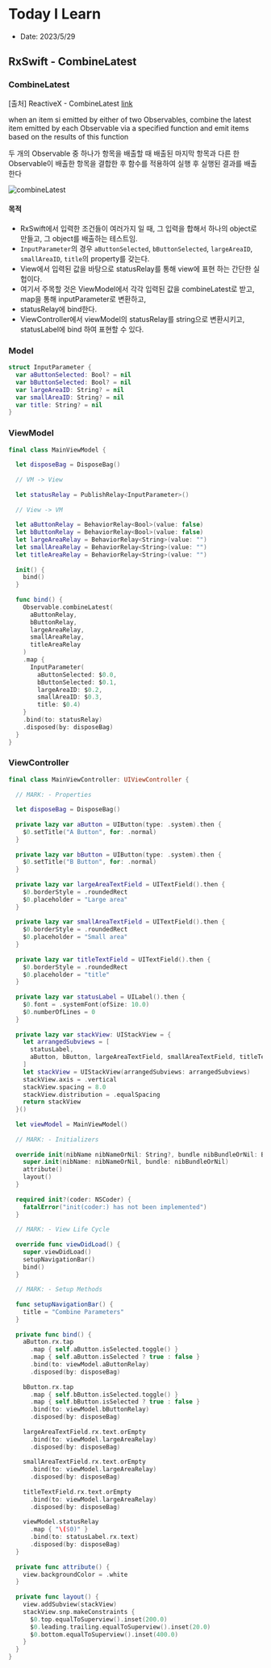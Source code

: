 # Today I Learn

- Date: 2023/5/29

## RxSwift - CombineLatest

### CombineLatest
[출처] ReactiveX - CombineLatest [link](https://reactivex.io/documentation/operators/combinelatest.html)

when an item si emitted by either of two Observables, combine the latest item emitted by each Observable via a specified function and emit items based on the results of this function

두 개의 Observable 중 하나가 항목을 배출할 때 배출된 마지막 항목과 다른 한 Observable이 배출한 항목을 결합한 후 함수를 적용하여 실행 후 실행된 결과를 배출한다

![combineLatest](../images/combinelatest.png)

#### 목적
- RxSwift에서  입력한 조건들이 여러가지 일 때, 그 입력을 합해서 하나의 object로 만들고, 그 object를 배출하는 테스트임.
-  `InputParameter`의 경우  `aButtonSelected`, `bButtonSelected`, `largeAreaID`, `smallAreaID`, `title`의  property를 갖는다.
- View에서 입력된 값을 바탕으로 statusRelay를 통해 view에 표현 하는 간단한 실헙이다.
- 여기서 주목할 것은 ViewModel에서 각각 입력된 값을 combineLatest로 받고, map을 통해 inputParameter로 변환하고,
- statusRelay에 bind한다.
- ViewController에서 viewModel의 statusRelay를 string으로 변환시키고, statusLabel에 bind 하여 표현할 수 있다.


### Model

```swift
struct InputParameter {
  var aButtonSelected: Bool? = nil
  var bButtonSelected: Bool? = nil
  var largeAreaID: String? = nil
  var smallAreaID: String? = nil
  var title: String? = nil
}
```

### ViewModel

```swift
final class MainViewModel {
  
  let disposeBag = DisposeBag()
  
  // VM -> View
  
  let statusRelay = PublishRelay<InputParameter>()
  
  // View -> VM
  
  let aButtonRelay = BehaviorRelay<Bool>(value: false)
  let bButtonRelay = BehaviorRelay<Bool>(value: false)
  let largeAreaRelay = BehaviorRelay<String>(value: "")
  let smallAreaRelay = BehaviorRelay<String>(value: "")
  let titleAreaRelay = BehaviorRelay<String>(value: "")
  
  init() {
    bind()
  }
  
  func bind() {
    Observable.combineLatest(
      aButtonRelay,
      bButtonRelay,
      largeAreaRelay,
      smallAreaRelay,
      titleAreaRelay
    )
    .map {
      InputParameter(
        aButtonSelected: $0.0,
        bButtonSelected: $0.1,
        largeAreaID: $0.2,
        smallAreaID: $0.3,
        title: $0.4)
    }
    .bind(to: statusRelay)
    .disposed(by: disposeBag)
  }
}
```

### ViewController

```swift
final class MainViewController: UIViewController {
  
  // MARK: - Properties
  
  let disposeBag = DisposeBag()
  
  private lazy var aButton = UIButton(type: .system).then {
    $0.setTitle("A Button", for: .normal)
  }
  
  private lazy var bButton = UIButton(type: .system).then {
    $0.setTitle("B Button", for: .normal)
  }
  
  private lazy var largeAreaTextField = UITextField().then {
    $0.borderStyle = .roundedRect
    $0.placeholder = "Large area"
  }
  
  private lazy var smallAreaTextField = UITextField().then {
    $0.borderStyle = .roundedRect
    $0.placeholder = "Small area"
  }
  
  private lazy var titleTextField = UITextField().then {
    $0.borderStyle = .roundedRect
    $0.placeholder = "title"
  }
  
  private lazy var statusLabel = UILabel().then {
    $0.font = .systemFont(ofSize: 10.0)
    $0.numberOfLines = 0
  }
  
  private lazy var stackView: UIStackView = {
    let arrangedSubviews = [
      statusLabel,
      aButton, bButton, largeAreaTextField, smallAreaTextField, titleTextField
    ]
    let stackView = UIStackView(arrangedSubviews: arrangedSubviews)
    stackView.axis = .vertical
    stackView.spacing = 8.0
    stackView.distribution = .equalSpacing
    return stackView
  }()
  
  let viewModel = MainViewModel()
  
  // MARK: - Initializers
  
  override init(nibName nibNameOrNil: String?, bundle nibBundleOrNil: Bundle?) {
    super.init(nibName: nibNameOrNil, bundle: nibBundleOrNil)
    attribute()
    layout()
  }
  
  required init?(coder: NSCoder) {
    fatalError("init(coder:) has not been implemented")
  }
  
  // MARK: - View Life Cycle
  
  override func viewDidLoad() {
    super.viewDidLoad()
    setupNavigationBar()
    bind()
  }
  
  // MARK: - Setup Methods
  
  func setupNavigationBar() {
    title = "Combine Parameters"
  }
  
  private func bind() {
    aButton.rx.tap
      .map { self.aButton.isSelected.toggle() }
      .map { self.aButton.isSelected ? true : false }
      .bind(to: viewModel.aButtonRelay)
      .disposed(by: disposeBag)
    
    bButton.rx.tap
      .map { self.bButton.isSelected.toggle() }
      .map { self.bButton.isSelected ? true : false }
      .bind(to: viewModel.bButtonRelay)
      .disposed(by: disposeBag)
    
    largeAreaTextField.rx.text.orEmpty
      .bind(to: viewModel.largeAreaRelay)
      .disposed(by: disposeBag)
    
    smallAreaTextField.rx.text.orEmpty
      .bind(to: viewModel.largeAreaRelay)
      .disposed(by: disposeBag)
    
    titleTextField.rx.text.orEmpty
      .bind(to: viewModel.largeAreaRelay)
      .disposed(by: disposeBag)
    
    viewModel.statusRelay
      .map { "\($0)" }
      .bind(to: statusLabel.rx.text)
      .disposed(by: disposeBag)
  }
  
  private func attribute() {
    view.backgroundColor = .white
  }
  
  private func layout() {
    view.addSubview(stackView)
    stackView.snp.makeConstraints {
      $0.top.equalToSuperview().inset(200.0)
      $0.leading.trailing.equalToSuperview().inset(20.0)
      $0.bottom.equalToSuperview().inset(400.0)
    }
  }
}
```